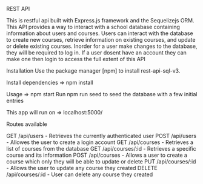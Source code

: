 REST API 

This is restful api built with Express.js framework and the Sequelizejs ORM. This API provides a way to interact with a school database containing information 
about users and courses. Users can interact with the database to create new courses, retrieve information on existing courses, and update or delete existing courses.
Inorder for a user make changes to the database, they will be required to log in. If a user dosent have an account they can make one then login to access the full extent of this API

Installation
Use the package manager [npm] to install rest-api-sql-v3.

Install dependencies => npm install

Usage => npm start
Run npm run seed to seed the database with a few initial entries

This app will run on => localhost:5000/

Routes available

GET /api/users - Retrieves the currently authenticated user
POST /api/users - Allowes the user to create a login account
GET /api/courses - Retrieves a list of courses from the database
GET /api/courses/:id - Retrieves a specific course and its information
POST /api/courses - Allows a user to create a course which only they will be able to update or delete
PUT /api/courses/:id - Allows the user to update any course they created
DELETE /api/courses/:id - User can delete any course they created
